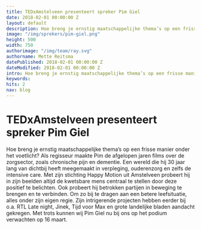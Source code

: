 ```yaml
---
title: TEDxAmstelveen presenteert spreker Pim Giel
date: 2018-02-01 00:00:00 Z
layout: default
description: Hoe breng je ernstig maatschappelijke thema’s op een frisse manier onder het voetlicht? Als regisseur maakte Pim de afgelopen jaren films over de zorgsector, zoals chronische pijn en dementie.
image: "/img/sprekers/pim-giel.png"
height: 500
width: 750
authorimage: "/img/team/ray.svg"
authorname: Mette Reitsma
datePublished: 2018-02-01 00:00:00 Z
dateModified: 2018-02-01 00:00:00 Z
intro: Hoe breng je ernstig maatschappelijke thema’s op een frisse manier onder het voetlicht? Als regisseur maakte Pim de afgelopen jaren films over de zorgsector, zoals chronische pijn en dementie.
keywords:
hits: 2
nav: blog
---
```


# TEDxAmstelveen presenteert spreker Pim Giel

<a href="{{site.url}}{{page.url}}" title="{{ page.title }}"><amp-img noloading width="250" height="250" alt="{{ page.title }}" layout="responsive" src="{{site.url}}{{ page.image }}" class="photo pull-left"></amp-img></a>

Hoe breng je ernstig maatschappelijke thema’s op een frisse manier onder het voetlicht? Als regisseur maakte Pim de afgelopen jaren films over de zorgsector, zoals chronische pijn en dementie. Een wereld die hij 30 jaar lang van dichtbij heeft meegemaakt in verpleging, ouderenzorg en zelfs de intensive care.
Met zijn stichting Happy Motion uit Amstelveen probeert hij in zijn beelden altijd de kwetsbare mens centraal te stellen door deze positief te belichten. Ook probeert hij betrokken partijen in beweging te brengen en te verbinden. Om zo bij te dragen aan een betere leefsituatie, alles onder zijn eigen regie.
Zijn intrigerende projecten hebben eerder bij o.a. RTL Late night, Jinek, Tijd voor Max en grote landelijke bladen aandacht gekregen. Met trots kunnen wij Pim Giel nu bij ons op het podium verwachten op 16 maart.
